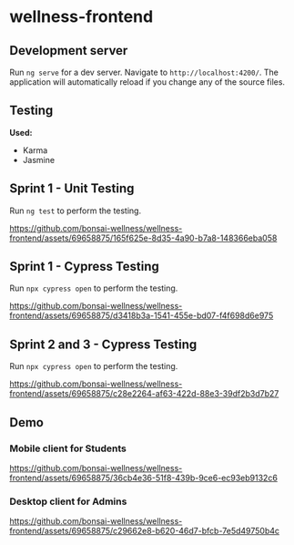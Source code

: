 # wellness-frontend

## Development server

Run `ng serve` for a dev server. Navigate to `http://localhost:4200/`. The application will automatically reload if you change any of the source files.

## Testing
**Used:**
* Karma
* Jasmine

## Sprint 1 - Unit Testing

Run `ng test` to perform the testing.

https://github.com/bonsai-wellness/wellness-frontend/assets/69658875/165f625e-8d35-4a90-b7a8-148366eba058

## Sprint 1 - Cypress Testing

Run `npx cypress open` to perform the testing.

https://github.com/bonsai-wellness/wellness-frontend/assets/69658875/d3418b3a-1541-455e-bd07-f4f698d6e975

## Sprint 2 and 3 - Cypress Testing

Run `npx cypress open` to perform the testing.

https://github.com/bonsai-wellness/wellness-frontend/assets/69658875/c28e2264-af63-422d-88e3-39df2b3d7b27

## Demo

### Mobile client for Students
https://github.com/bonsai-wellness/wellness-frontend/assets/69658875/36cb4e36-51f8-439b-9ce6-ec93eb9132c6


### Desktop client for Admins
https://github.com/bonsai-wellness/wellness-frontend/assets/69658875/c29662e8-b620-46d7-bfcb-7e5d49750b4c

